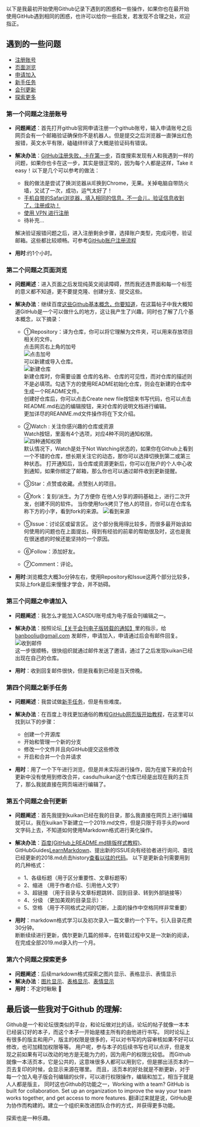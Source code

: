 以下是我最初开始使用Github记录下遇到的困惑和一些操作，如果你也在最开始使用GitHub遇到相同的困惑，也许可以给你一些启发，若发现不合理之处，欢迎指正。 

## 遇到的一些问题
* [注册账号](#第一个问题之注册账号)
* [页面浏览](#第二个问题之页面浏览)
* [申请加入](#第三个问题之申请加入)
* [新手任务](#第四个问题之新手任务)
* [会刊更新](#第五个问题之会刊更新)
* [探索更多](#第六个问题之探索更多)

### 第一个问题之注册账号

*  **问题阐述**：首先打开github官网申请注册一个github账号，输入申请账号之后网页会有一个邮箱验证确保你不是机器人。但是提交之后浏览器一直弹出红色报错，英文水平有限，磕磕绊绊读了大概是验证码有错误。

*  **解决办法**：[GitHub注册失败，卡在第一步](https://www.cnblogs.com/lgx211/p/10113028.html)，百度搜索发现有人和我遇到一样的问题，如果你也卡在这一步，其实是很正常的，因为每个人都是这样，Take it easy！以下是几个可以参考的做法：

   *  我的做法是尝试了换浏览器从IE换到Chrome，无果。关掉电脑自带防火墙，又试了一次，成功，运气太好了！
   *  [手机自带的Safari浏览器，填入相同的信息，不一会儿，验证信息收到了，注册成功！](https://www.cnblogs.com/lgx211/p/10113028.html)
   *  [使用 VPN 进行注册](https://blog.csdn.net/weixin_42423311/article/details/84503654)
   *  待补充...

   解决验证报错问题之后，进入注册剩余步骤，选择账户类型，完成问卷，验证邮箱。这些都比较顺畅。可参考[GitHub账户注册流程](https://blog.csdn.net/weixin_42423311/article/details/84503654)

*  **用时**:约1个小时。


### 第二个问题之页面浏览

*  **问题阐述**：进入页面之后发现纯英文阅读障碍，然而我还连界面和每一个标签的意义都不知道，更不要提克隆、创建分支、提交这些。

*  **解决办法**：继续百度[这些Github基本概念，你要知道](https://sspai.com/post/58120)，在这篇帖子中我大概知道GitHub是一个可以做什么的地方，这让我产生了兴趣，同时也了解了几个基本概念，以下摘录：
   *  ①Repository：译为仓库，你可以将它理解为文件夹，可以用来存放项目相关的文件。<br> 
      点击网页右上角的加号<br>![点击加号](https://github.com/yangxcasdu/2019.md/blob/master/Images/Newrepository.png)<br>
      可以新建或导入仓库。<br> 
      ![新建仓库](https://github.com/yangxcasdu/2019.md/blob/master/Images/createanddescription.jpg)<br>
      新建仓库时，你需要设置 仓库的名称、仓库的可见性，而对仓库的描述则不是必填项。勾选下方的使用README初始化仓库，则会在新建的仓库中生成一个README文件。 <br>
      创建好仓库后，你可以点击Create new file按钮来书写代码，也可以点击README.md右边的编辑按钮，来对仓库的说明文档进行编辑。<br>
      更加详尽的REANME.md文件操作将在下文介绍。<br>
   
   *  ②Watch : 关注你感兴趣的仓库或资源<br>
      Watch按钮，里面有4个选项，对应4种不同的通知权限。<br>
      ![四种通知权限](https://github.com/yangxcasdu/2019.md/blob/master/Images/watch4.png)<br>
      默认情况下，Watch是处于Not Watching状态的，如果你在Github上看到一个不错的仓库，想长期关注它的动态，那你可以选择切换到第二或第三种状态。 打开通知后，当仓库或资源更新后，你可以在账户的个人中心收到通知，如果你绑定了邮箱，那么你也可以通过邮件收到更新提醒。
   *  ③Star：点赞或收藏。点赞别人的项目。
   
   *  ④fork：复刻/派生。为了方便你 在他人分享的源码基础上，进行二次开发，创建不同的软件。 当你使用fork拷贝了他人的项目，你可以在仓库名称下方的小字，看到fork的来源。
   ![看到来源](https://github.com/yangxcasdu/2019.md/blob/master/Images/fork.png)<br>
   *  ⑤Issue：讨论区或留言区。 这个部分我用得比较多，而很多最开始该如何使用的问题也在上面提出，得到有经验的前辈的帮助很及时，这也是我在很迷惑的时候还能坚持的一个原因。
   *  ⑥Follow：添加好友。
   *  ⑦Comment：评论。

*  **用时**:浏览概念大概3o分钟左右，使用Repository和Issue这两个部分比较多，实际上fork是后来慢慢才学会，并不妨碍。

### 第三个问题之申请加入

*  **问题阐述**：我怎么才能加入CASDU账号成为电子版会刊编辑之一。
*  **解决办法**：按照论坛[【关于会刊电子版转载的通知】](http://bbs.casdu.cn/forum.php?mod=viewthread&tid=11669&extra=page%3D1)里的指示，给 banbooliu@gmail.com 发邮件，申请加入，申请通过后会有邮件回复。<br>
   ![收到邮件](https://github.com/yangxcasdu/2019.md/blob/master/Images/youjian.png)<br>
   这一步很顺畅，很快组织就通过邮件发送了邀请，通过了之后发现kuikan已经出现在自己的仓库。

*  **用时**：收到回复邮件很快，但是我看到已经是当天傍晚。

### 第四个问题之新手任务

*  **问题阐述**：我尝试做[新手任务](https://github.com/casdu/introduction)，但是有些难度。

*  **解决办法**：在百度上寻找更加通俗的教程[GitHub网页版开始教程](https://blog.csdn.net/wait_for_taht_day5/article/details/79587844)，在这里可以找到以下的步骤：
   * 创建一个开源库
   * 开始和管理一个新的分支
   * 修改一个文件并且向GitHub提交这些修改
   * 开启和合并一个合并请求

*  **用时**：用了一个下午进行浏览，但是并未实际进行操作，因为在接下来的会刊更新中没有使用到修改合并，casdu/huikan这个仓库已经是出现在我的主页了，那么我就直接在网页端进行编辑了。

### 第五个问题之会刊更新

*  **问题阐述**：首先我提到kuikan已经在我的目录，那么我直接在网页上进行编辑就可以，我在kuikan下新建立一个2019.md文件，但是只限于将手头的word文字码上去，不知道如何使用Markdown格式进行美化操作。
*  **解决办法**：[百度(GitHub上README.md排版样式教程)](https://blog.csdn.net/weixin_39923425/article/details/79584378)、GitHubGuides[LearnMarkdown](https://guides.github.com/features/mastering-markdown/)、提出新的ISSUE向有经验者进行询问、查找已经更新的2018.md点击history[查看以往的代码](https://github.com/casdu/huikan/commit/c2ef5b1248072c59ef5848928fdb8421073875f3#diff-482416b57c0af3e14b6c5c55da5373cb)。
   以下是更新会刊需要用到的几种格式：
   
   * 1、各级标题（用于区分重要性、文章标题等）
   * 2、缩进    （用于作者介绍、引用他人文字）  
   * 3、超链接  （用于目录与文章标题跳转、回到目录、转到外部链接等）
   * 4、分级    （更加美观的目录显示）：
   * 5、空格    （用于不同格式之间的切断，上面的操作中空格同样非常重要）

*  **用时**：markdown格式学习以及初次录入一篇文章约一个下午。引入目录花费30分钟。  
          断断续续进行更新，偶尔更新几篇的频率，在转载过程中又是一次新的阅读，在完成全部2019.md录入约一个月。

###  第六个问题之探索更多
*   **问题阐述**：后续markdown格式探索之图片显示、表格显示、表情显示
*   **解决办法**：[图片显示](https://blog.csdn.net/itmyhome1990/article/details/48765703?depth_1-utm_source=distribute.pc_relevant.none-task&utm_source=distribute.pc_relevant.none-task)、[表格显示](https://blog.csdn.net/tuxingchen6/article/details/55222951#comments)、[表情显示](https://github.com/ikatyang/emoji-cheat-sheet/blob/master/README.md#smileys--emotion)
*   **用时**：不定时瞅瞅 :rofl:


## 最后谈一些我对于Github 的理解:

Github是一个和论坛很类似的平台，和论坛做对比的话，论坛的帖子就像一本本已经装订好的本子，而这个本子一开始是楼主所有的由他进行书写。
同时论坛上有很多的版主和用户，版主的权限是很多的，可以对书写的内容审核如果不好可以修改，也可加精加权限等等。
用户呢，参与本子的后续书写也可以点评，但是发现之前如果有可以改动的地方是无能为力的，因为用户的权限比较低。
而Github就像一本活页本，它是公共的，这意味很多人都可以用到它，但是挪出活页本的一页去复印的时候，会显示来源在哪里。
而且，活页本的好处就是不断更新，对于每一个加入电子版会刊编辑的伙伴，可以进行权限操作，编辑和加工，相当于就是人人都是版主，
同时这也Github的功能之一，Working with a team? GitHub is built for collaboration. Set up an organization to improve the way your team works together, and get access to more features. 翻译过来就是说，GitHub是为协作而构建的。建立一个组织来改进团队合作的方式，并获得更多功能。

探索也是一种乐趣。
